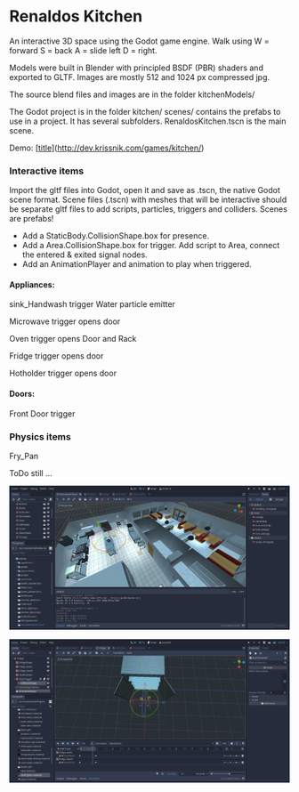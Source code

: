 # Renaldos Kitchen

An interactive 3D space using the Godot game engine. 
Walk using W = forward S = back A = slide left D = right. 

Models were built in Blender with principled BSDF (PBR) shaders and exported to GLTF. 
Images are mostly 512 and 1024 px compressed jpg. 

The source blend files and images are in the folder kitchenModels/

The Godot project is in the folder kitchen/ 
scenes/ contains the prefabs to use in a project. It has several subfolders. 
RenaldosKitchen.tscn is the main scene. 

Demo: [[title](https://www.example.com)](http://dev.krissnik.com/games/kitchen/)


### Interactive items
Import the gltf files into Godot, open it and save as .tscn, the native Godot scene format. 
Scene files (.tscn) with meshes that will be interactive should be separate gltf files to add scripts, particles, triggers and colliders.
Scenes are prefabs!

- Add a StaticBody.CollisionShape.box for presence. 
- Add a Area.CollisionShape.box for trigger. Add script to Area, connect the entered & exited signal nodes.
- Add an AnimationPlayer and animation to play when triggered. 

#### Appliances:
sink_Handwash trigger Water particle emitter

Microwave trigger opens door

Oven trigger opens Door and Rack

Fridge trigger opens door

Hotholder trigger opens door


#### Doors:
Front Door trigger


### Physics items
Fry_Pan

ToDo still ...


![](_screenshots/workspace.png)

![](_screenshots/triggerAnimation.png)


